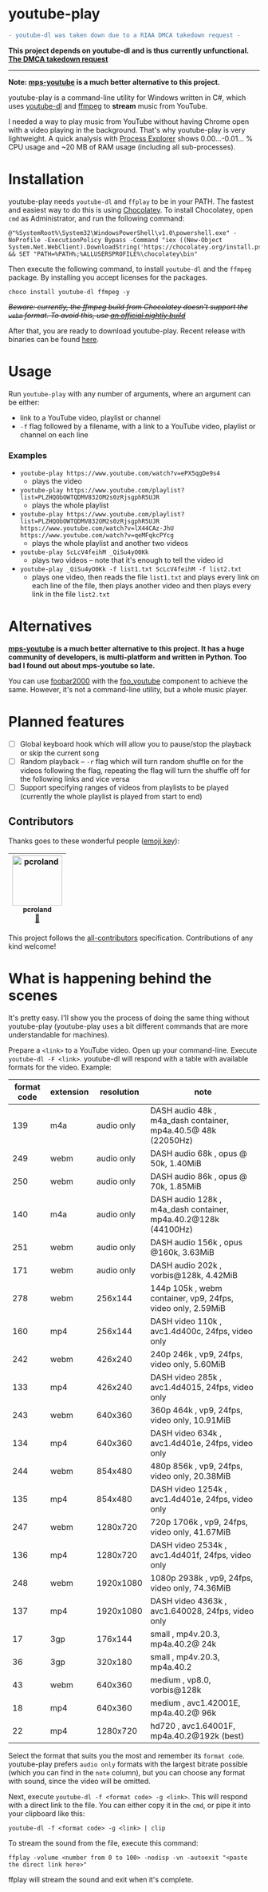 youtube-play
===

```diff
- youtube-dl was taken down due to a RIAA DMCA takedown request -
```

**This project depends on youtube-dl and is thus currently unfunctional. [The DMCA takedown request](https://github.com/github/dmca/blob/master/2020/10/2020-10-23-RIAA.md)**

---

**Note: [mps-youtube](https://github.com/mps-youtube/mps-youtube) is a much better alternative to this project.**

youtube-play is a command-line utility for Windows written in C#, which uses [youtube-dl](http://rg3.github.io/youtube-dl/) and [ffmpeg](https://ffmpeg.org/) to **stream** music from YouTube.

I needed a way to play music from YouTube without having Chrome open with a video playing in the background. That's why youtube-play is very lightweight. A quick analysis with [Process Explorer](https://technet.microsoft.com/sysinternals/processexplorer) shows 0.00…-0.01… % CPU usage and ~20 MB of RAM usage (including all sub-processes).

# Installation
youtube-play needs `youtube-dl` and `ffplay` to be in your PATH.
The fastest and easiest way to do this is using [Chocolatey](https://chocolatey.org/install).
To install Chocolatey, open `cmd` as Administrator, and run the following command:

```batch
@"%SystemRoot%\System32\WindowsPowerShell\v1.0\powershell.exe" -NoProfile -ExecutionPolicy Bypass -Command "iex ((New-Object System.Net.WebClient).DownloadString('https://chocolatey.org/install.ps1'))" && SET "PATH=%PATH%;%ALLUSERSPROFILE%\chocolatey\bin"
```

Then execute the following command, to install `youtube-dl` and the `ffmpeg` package. By installing you accept licenses for the packages.

```batch
choco install youtube-dl ffmpeg -y
```

~~*Beware: currently, the ffmpeg build from Chocolatey doesn't support the `webm` format. To avoid this, use [an official nightly build](http://ffmpeg.zeranoe.com/builds/)*~~

After that, you are ready to download youtube-play. Recent release with binaries can be found [here](https://github.com/Sorashi/youtube-play/releases/latest).

# Usage
Run `youtube-play` with any number of arguments, where an argument can be either:
- link to a YouTube video, playlist or channel
- `-f` flag followed by a filename, with a link to a YouTube video, playlist or channel on each line

### Examples
- `youtube-play https://www.youtube.com/watch?v=ePX5qgDe9s4`
	- plays the video
- `youtube-play https://www.youtube.com/playlist?list=PLZHQObOWTQDMV832OM2s0zRjsgphR5UJR`
	- plays the whole playlist
- `youtube-play https://www.youtube.com/playlist?list=PLZHQObOWTQDMV832OM2s0zRjsgphR5UJR https://www.youtube.com/watch?v=lX44CAz-JhU https://www.youtube.com/watch?v=qeMFqkcPYcg` 
	- plays the whole playlist and another two videos
- `youtube-play ScLcV4feihM _QiSu4yO0Kk`
	- plays two videos – note that it's enough to tell the video id
- `youtube-play _QiSu4yO0Kk -f list1.txt ScLcV4feihM -f list2.txt`
	- plays one video, then reads the file `list1.txt` and plays every link on each line of the file, then plays another video and then plays every link in the file `list2.txt`

# Alternatives
**[mps-youtube](https://github.com/mps-youtube/mps-youtube) is a much better alternative to this project. It has a huge community of developers, is multi-platform and written in Python. Too bad I found out about mps-youtube so late.**

You can use [foobar2000](http://www.foobar2000.org/) with the [foo_youtube](https://fy.3dyd.com/) component to achieve the same. However, it's not a command-line utility, but a whole music player.

# Planned features
- [ ] Global keyboard hook which will allow you to pause/stop the playback or skip the current song
- [ ] Random playback – `-r` flag which will turn random shuffle on for the videos following the flag, repeating the flag will turn the shuffle off for the following links and vice versa
- [ ] Support specifying ranges of videos from playlists to be played (currently the whole playlist is played from start to end)

## Contributors

Thanks goes to these wonderful people ([emoji key](https://github.com/all-contributors/all-contributors#emoji-key)):

<!-- ALL-CONTRIBUTORS-LIST:START - Do not remove or modify this section -->
<!-- prettier-ignore -->
| [<img src="https://avatars3.githubusercontent.com/u/11183274?v=4" width="100px;" alt="pcroland"/><br /><sub><b>pcroland</b></sub>](https://github.com/pcroland)<br />[🐛](https://github.com/sorashi/youtube-play/issues?q=author%3Apcroland "Bug reports") |
| :---: |
<!-- ALL-CONTRIBUTORS-LIST:END -->

This project follows the [all-contributors](https://github.com/all-contributors/all-contributors) specification. Contributions of any kind welcome!

# What is happening behind the scenes

It's pretty easy. I'll show you the process of doing the same thing without youtube-play (youtube-play uses a bit different commands that are more understandable for machines).

Prepare a `<link>` to a YouTube video. Open up your command-line. Execute `youtube-dl -F <link>`. youtube-dl will respond with a table with available formats for the video. Example:

format code  |extension  |resolution |note
-------------|-----------|-----------|----
139          |m4a        |audio only |DASH audio   48k , m4a_dash container, mp4a.40.5@ 48k (22050Hz)
249          |webm       |audio only |DASH audio   68k , opus @ 50k, 1.40MiB
250          |webm       |audio only |DASH audio   86k , opus @ 70k, 1.85MiB
140          |m4a        |audio only |DASH audio  128k , m4a_dash container, mp4a.40.2@128k (44100Hz)
251          |webm       |audio only |DASH audio  156k , opus @160k, 3.63MiB
171          |webm       |audio only |DASH audio  202k , vorbis@128k, 4.42MiB
278          |webm       |256x144    |144p  105k , webm container, vp9, 24fps, video only, 2.59MiB
160          |mp4        |256x144    |DASH video  110k , avc1.4d400c, 24fps, video only
242          |webm       |426x240    |240p  246k , vp9, 24fps, video only, 5.60MiB
133          |mp4        |426x240    |DASH video  285k , avc1.4d4015, 24fps, video only
243          |webm       |640x360    |360p  464k , vp9, 24fps, video only, 10.91MiB
134          |mp4        |640x360    |DASH video  634k , avc1.4d401e, 24fps, video only
244          |webm       |854x480    |480p  856k , vp9, 24fps, video only, 20.38MiB
135          |mp4        |854x480    |DASH video 1254k , avc1.4d401e, 24fps, video only
247          |webm       |1280x720   |720p 1706k , vp9, 24fps, video only, 41.67MiB
136          |mp4        |1280x720   |DASH video 2534k , avc1.4d401f, 24fps, video only
248          |webm       |1920x1080  |1080p 2938k , vp9, 24fps, video only, 74.36MiB
137          |mp4        |1920x1080  |DASH video 4363k , avc1.640028, 24fps, video only
17           |3gp        |176x144    |small , mp4v.20.3, mp4a.40.2@ 24k
36           |3gp        |320x180    |small , mp4v.20.3, mp4a.40.2
43           |webm       |640x360    |medium , vp8.0, vorbis@128k
18           |mp4        |640x360    |medium , avc1.42001E, mp4a.40.2@ 96k
22           |mp4        |1280x720   |hd720 , avc1.64001F, mp4a.40.2@192k (best)

Select the format that suits you the most and remember its `format code`. youtube-play prefers `audio only` formats with the largest bitrate possible (which you can find in the `note` column), but you can choose any format with sound, since the video will be omitted.

Next, execute `youtube-dl -f <format code> -g <link>`. This will respond with a direct link to the file. You can either copy it in the `cmd`, or pipe it into your clipboard like this:
```
youtube-dl -f <format code> -g <link> | clip
```

To stream the sound from the file, execute this command:
```
ffplay -volume <number from 0 to 100> -nodisp -vn -autoexit "<paste the direct link here>"
```

ffplay will stream the sound and exit when it's complete.
